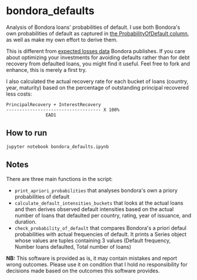 # bondora_defaults
Analysis of Bondora loans' probabilities of default. I use both Bondora's own probabilities of default as captured in [the ProbabilityOfDefault column](https://www.bondora.com/en/public-reports#shared-legend), as well as make my own effort to derive them.

This is different from [expected losses data](https://support.bondora.com/hc/en-us/articles/212798989-Risk-scoring) Bondora publishes. If you care about optimizing your investments for avoiding defaults rather than for debt recovery from defaulted loans, you might find it useful. Feel free to fork and enhance, this is merely a first try.

I also calculated the actual recovery rate for each bucket of loans (country, year, maturity) based on the percentage of outstanding principal recovered less costs:
```
PrincipalRecovery + InterestRecovery
------------------------------------ X 100%
               EAD1
```

## How to run
```commandline
jupyter notebook bondora_defaults.ipynb 
```

## Notes
There are three main functions in the script:
* `print_apriori_probabilities` that analyses bondora's own a priory probabilities of default
* `calculate_default_intensities_buckets`  that looks at the actual loans and then derives observed default intensities based on the actual number of loans that defaulted per country, rating, year of issuance, and duration.
* `check_probability_of_default`  that compares Bondora's a priori defaul probabilities with actual frequencies of default. It prints a Series object whose values are tuples containing 3 values (Default frequency, Number loans defaulted, Total number of loans)

**NB:** This software is provided as is, it may contain mistakes and report wrong outcomes. Please use it on condition that I hold no responsibility for decisions made based on the outcomes this software provides.

